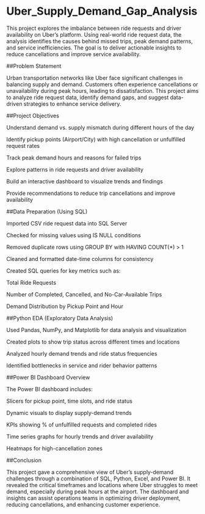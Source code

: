 # Uber_Supply_Demand_Gap_Analysis

This project explores the imbalance between ride requests and driver availability on Uber’s platform. Using real-world ride request data, the analysis identifies the causes behind missed trips, peak demand patterns, and service inefficiencies. The goal is to deliver actionable insights to reduce cancellations and improve service availability.

##Problem Statement

Urban transportation networks like Uber face significant challenges in balancing supply and demand. Customers often experience cancellations or unavailability during peak hours, leading to dissatisfaction. This project aims to analyze ride request data, identify demand gaps, and suggest data-driven strategies to enhance service delivery.

##Project Objectives

Understand demand vs. supply mismatch during different hours of the day

Identify pickup points (Airport/City) with high cancellation or unfulfilled request rates

Track peak demand hours and reasons for failed trips

Explore patterns in ride requests and driver availability

Build an interactive dashboard to visualize trends and findings

Provide recommendations to reduce trip cancellations and improve availability

##Data Preparation (Using SQL)

Imported CSV ride request data into SQL Server

Checked for missing values using IS NULL conditions

Removed duplicate rows using GROUP BY with HAVING COUNT(*) > 1

Cleaned and formatted date-time columns for consistency

Created SQL queries for key metrics such as:

Total Ride Requests

Number of Completed, Cancelled, and No-Car-Available Trips

Demand Distribution by Pickup Point and Hour

##Python EDA (Exploratory Data Analysis)

Used Pandas, NumPy, and Matplotlib for data analysis and visualization

Created plots to show trip status across different times and locations

Analyzed hourly demand trends and ride status frequencies

Identified bottlenecks in service and rider behavior patterns

##Power BI Dashboard Overview

The Power BI dashboard includes:

Slicers for pickup point, time slots, and ride status

Dynamic visuals to display supply-demand trends

KPIs showing % of unfulfilled requests and completed rides

Time series graphs for hourly trends and driver availability

Heatmaps for high-cancellation zones

##Conclusion

This project gave a comprehensive view of Uber’s supply-demand challenges through a combination of SQL, Python, Excel, and Power BI. It revealed the critical timeframes and locations where Uber struggles to meet demand, especially during peak hours at the airport. The dashboard and insights can assist operations teams in optimizing driver deployment, reducing cancellations, and enhancing customer experience.

